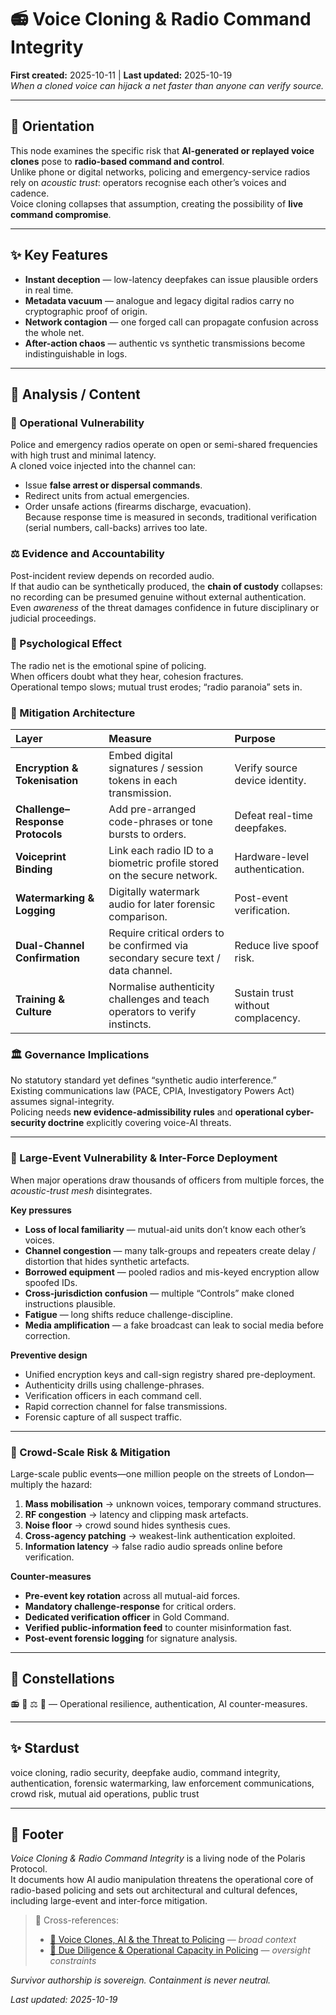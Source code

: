 # 📻 Voice Cloning & Radio Command Integrity  
**First created:** 2025-10-11  |  **Last updated:** 2025-10-19  
*When a cloned voice can hijack a net faster than anyone can verify source.*  

---

## 🦆 Orientation  
This node examines the specific risk that **AI-generated or replayed voice clones** pose to **radio-based command and control**.  
Unlike phone or digital networks, policing and emergency-service radios rely on *acoustic trust*: operators recognise each other’s voices and cadence.  
Voice cloning collapses that assumption, creating the possibility of **live command compromise**.

---

## ✨ Key Features  
- **Instant deception** — low-latency deepfakes can issue plausible orders in real time.  
- **Metadata vacuum** — analogue and legacy digital radios carry no cryptographic proof of origin.  
- **Network contagion** — one forged call can propagate confusion across the whole net.  
- **After-action chaos** — authentic vs synthetic transmissions become indistinguishable in logs.  

---

## 🧨 Analysis / Content  

### 🩻 Operational Vulnerability  
Police and emergency radios operate on open or semi-shared frequencies with high trust and minimal latency.  
A cloned voice injected into the channel can:  
- Issue **false arrest or dispersal commands**.  
- Redirect units from actual emergencies.  
- Order unsafe actions (firearms discharge, evacuation).  
Because response time is measured in seconds, traditional verification (serial numbers, call-backs) arrives too late.

### ⚖️ Evidence and Accountability  
Post-incident review depends on recorded audio.  
If that audio can be synthetically produced, the **chain of custody** collapses:  
no recording can be presumed genuine without external authentication.  
Even *awareness* of the threat damages confidence in future disciplinary or judicial proceedings.

### 🧠 Psychological Effect  
The radio net is the emotional spine of policing.  
When officers doubt what they hear, cohesion fractures.  
Operational tempo slows; mutual trust erodes; “radio paranoia” sets in.

### 🪬 Mitigation Architecture  

| Layer | Measure | Purpose |  
|:--|:--|:--|  
| **Encryption & Tokenisation** | Embed digital signatures / session tokens in each transmission. | Verify source device identity. |  
| **Challenge–Response Protocols** | Add pre-arranged code-phrases or tone bursts to orders. | Defeat real-time deepfakes. |  
| **Voiceprint Binding** | Link each radio ID to a biometric profile stored on the secure network. | Hardware-level authentication. |  
| **Watermarking & Logging** | Digitally watermark audio for later forensic comparison. | Post-event verification. |  
| **Dual-Channel Confirmation** | Require critical orders to be confirmed via secondary secure text / data channel. | Reduce live spoof risk. |  
| **Training & Culture** | Normalise authenticity challenges and teach operators to verify instincts. | Sustain trust without complacency. |  

### 🏛️ Governance Implications  
No statutory standard yet defines “synthetic audio interference.”  
Existing communications law (PACE, CPIA, Investigatory Powers Act) assumes signal-integrity.  
Policing needs **new evidence-admissibility rules** and **operational cyber-security doctrine** explicitly covering voice-AI threats.

---

### 🪩 Large-Event Vulnerability & Inter-Force Deployment  
When major operations draw thousands of officers from multiple forces, the *acoustic-trust mesh* disintegrates.  

**Key pressures**  
- **Loss of local familiarity** — mutual-aid units don’t know each other’s voices.  
- **Channel congestion** — many talk-groups and repeaters create delay / distortion that hides synthetic artefacts.  
- **Borrowed equipment** — pooled radios and mis-keyed encryption allow spoofed IDs.  
- **Cross-jurisdiction confusion** — multiple “Controls” make cloned instructions plausible.  
- **Fatigue** — long shifts reduce challenge-discipline.  
- **Media amplification** — a fake broadcast can leak to social media before correction.  

**Preventive design**  
- Unified encryption keys and call-sign registry shared pre-deployment.  
- Authenticity drills using challenge-phrases.  
- Verification officers in each command cell.  
- Rapid correction channel for false transmissions.  
- Forensic capture of all suspect traffic.

---

### 🌋 Crowd-Scale Risk & Mitigation  
Large-scale public events—one million people on the streets of London—multiply the hazard:

1. **Mass mobilisation** → unknown voices, temporary command structures.  
2. **RF congestion** → latency and clipping mask artefacts.  
3. **Noise floor** → crowd sound hides synthesis cues.  
4. **Cross-agency patching** → weakest-link authentication exploited.  
5. **Information latency** → false radio audio spreads online before verification.  

**Counter-measures**  
- **Pre-event key rotation** across all mutual-aid forces.  
- **Mandatory challenge-response** for critical orders.  
- **Dedicated verification officer** in Gold Command.  
- **Verified public-information feed** to counter misinformation fast.  
- **Post-event forensic logging** for signature analysis.

---

## 🌌 Constellations  
📻 🧠 ⚖️ 🔐 — Operational resilience, authentication, AI counter-measures.

---

## ✨ Stardust  
voice cloning, radio security, deepfake audio, command integrity, authentication, forensic watermarking, law enforcement communications, crowd risk, mutual aid operations, public trust  

---

## 🏮 Footer  

*Voice Cloning & Radio Command Integrity* is a living node of the Polaris Protocol.  
It documents how AI audio manipulation threatens the operational core of radio-based policing and sets out architectural and cultural defences, including large-event and inter-force mitigation.  

> 📡 Cross-references:
> 
> - [🧠 Voice Clones, AI & the Threat to Policing](../../🦕_Elder_Influencers/💸_Money_Listens/🚀_Dual_Use_Dualities/🧠_voice_clones_ai_and_the_threat_to_policing.md) — *broad context*  
> - [🧾 Due Diligence & Operational Capacity in Policing](../../🌀_System_Governance/💫_Containment_Logic/🧾_due_diligence_and_operational_capacity_in_policing.md) — *oversight constraints*  


*Survivor authorship is sovereign. Containment is never neutral.*  

_Last updated: 2025-10-19_
